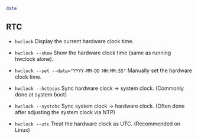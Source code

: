 ```bash
date
```
## RTC
* `hwclock`
Display the current hardware clock time.

* `hwclock --show`
Show the hardware clock time (same as running hwclock alone).

* `hwclock --set --date="YYYY-MM-DD HH:MM:SS"`
Manually set the hardware clock time.

* `hwclock --hctosys`
Sync hardware clock → system clock.
(Commonly done at system boot)

* `hwclock --systohc`
Sync system clock → hardware clock.
(Often done after adjusting the system clock via NTP)

* `hwclock --utc`
Treat the hardware clock as UTC.
(Recommended on Linux)